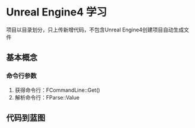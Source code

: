 # Unreal Engine4 学习

项目以目录划分，只上传新增代码，不包含Unreal Engine4创建项目自动生成文件

## 基本概念

### 命令行参数
1. 获得命令行：FCommandLine::Get()
2. 解析命令行：FParse::Value


## 代码到蓝图
